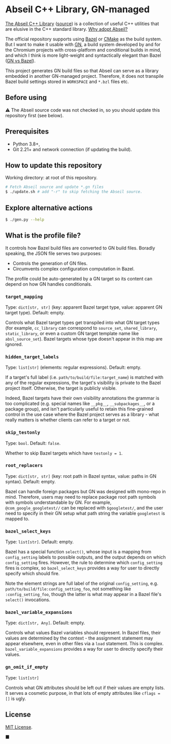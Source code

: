 # Abseil C++ Library, GN-managed

[The Abseil C++ Library](https://abseil.io) ([source](https://github.com/abseil/abseil-cpp))
is a collection of useful C++ utilities that are elusive in the C++ standard
library. [Why adopt Abseil?](https://abseil.io/about/philosophy)

The official repository supports using [Bazel](https://bazel.build) or
[CMake](https://cmake.org) as the build system. But I want to make it usable
with [GN](https://gn.googlesource.com/gn), a build system developed by and for
the Chromium projects with cross-platform and conditional builds in mind, and
which I think is more light-weight and syntactically elegant than Bazel
([GN vs Bazel](https://gn.googlesource.com/gn/+/refs/heads/master/docs/language.md#differences-and-similarities-to-blaze)).

This project generates GN build files so that Abseil can serve as a library
embedded in another GN-managed project. Therefore, it does not transpile Bazel
build settings stored in `WORKSPACE` and `*.bzl` files etc.

## Before using

:warning: The Abseil source code was not checked in, so you should update this
repository first (see below).

## Prerequisites

- Python 3.8+,
- Git 2.21+ and network connection (if updating the build).

## How to update this repository

Working directory: at root of this repository.

```bash
# Fetch Abseil source and update *.gn files
$ ./update.sh # add "-r" to skip fetching the Abseil source.
```

## Explore alternative actions

```bash
$ ./gen.py --help
```

## What is the profile file?

It controls how Bazel build files are converted to GN build files. Boradly
speaking, the JSON file serves two purposes:
- Controls the generation of GN files.
- Circumvents complex configuration computation in Bazel.

The profile could be auto-generated by a GN target so its content can depend
on how GN handles conditionals.

### `target_mapping`

Type: `dict[str, str]` (key: apparent Bazel target type, value: apparent GN
target type). Default: empty.

Controls what Bazel target types get transpiled into what GN target types (for
example, `cc_library` can correspond to `source_set`, `shared_library`,
`static_library`, or even a custom GN target template name like `absl_source_set`).
Bazel targets whose type doesn't appear in this map are ignored.

### `hidden_target_labels`

Type: `list[str]` (elements: regular expressions). Default: empty.

If a target's full label (i.e. `path/to/build/file:target_name`) is matched with
any of the regular expressions, the target's visibility is private to the Bazel
project itself. Otherwise, the target is publicly visible.

Indeed, Bazel targets have their own visibility annotations the grammar is too
complicated (e.g. special names like `__pkg__`, `__subpackages__`, or a package
group), and isn't particularly useful to retain this fine-grained control in the use case where the Bazel project serves as a library - what really matters is whether clients can refer to a target or not.

### `skip_testonly`

Type: `bool`. Default: `false`.

Whether to skip Bazel targets which have `testonly = 1`.

### `root_replacers`

Type: `dict[str, str]` (key: root path in Bazel syntax, value: paths in GN
syntax). Default: empty.

Bazel can handle foreign packages but GN was designed with mono-repo in mind.
Therefore, users may need to replace package root path symbols with symbols
understandable by GN. For example, `@com_google_googletest//` can be replaced
with `$googletest/`, and the user need to specify in their GN setup what
path string the variable `googletest` is mapped to.

### `bazel_select_keys`

Type: `list[str]`. Default: empty.

Bazel has a special function `select()`, whose input is a mapping from `config_setting` labels to possible outputs, and the output depends on which
`config_setting` fires. However, the rule to determine which `config_setting`
fires is complex, so `bazel_select_keys` provides a way for user to directly
specify which should fire.

Note the element strings are full label of the
original `config_setting`, e.g. `path/to/build/file:config_setting_foo`, not
something like `:config_setting_foo`, though the latter is what may appear in
a Bazel file's `select()` invocations.

### `bazel_variable_expansions`

Type: `dict[str, Any]`. Default: empty.

Controls what values Bazel variables should represent. In Bazel files, their
values are determined by the context - the assignment statement may appear
elsewhere, even in other files via a `load` statement. This is complex.
`bazel_variable_expansions` provides a way for user to directly specify their
values.

### `gn_omit_if_empty`

Type: `list[str]`

Controls what GN attributes should be left out if their values are empty lists.
It serves a cosmetic purpose, in that lots of empty attributes like `cflags = []`
is ugly.

## License

[MIT License](LICENSE.txt).

■
